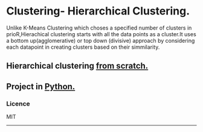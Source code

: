 # Clustering- Hierarchical Clustering.

Unlike K-Means Clustering which choses a specified number of clusters in prioR,Hierachical clustering starts with all the data points as a cluster.It uses a bottom up(agglomerative) or top down (divisive) approach by considering each datapoint in creating clusters based on their simmilarity.

## Hierarchical clustering [from scratch.](https://github.com/GeorgeOduor/unsupervised-learning/blob/master/hierarchical%20clustering/hierachical%20clustering.ipynb)

## Project in [Python.]()

### Licence 

MIT
___
